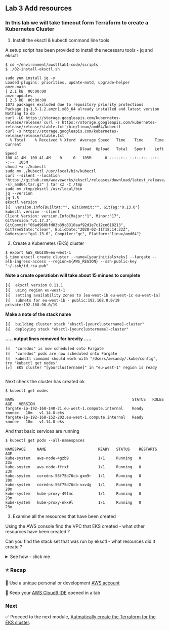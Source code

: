## Lab 3 Add resources

### In this lab we will take timeout form Terraform to create a Kubernetes Cluster



1. Install the eksctl & kubectl command line tools

A setup script has been provided to install the necessaru tools - jq and eksctl 

```console
$ cd ~/environment/awstflab1-code/scripts
$ ./02-install-eksctl.sh
```

```
sudo yum install jq -y
Loaded plugins: priorities, update-motd, upgrade-helper
amzn-main                                                                                                                                                                                 | 2.1 kB  00:00:00     
amzn-updates                                                                                                                                                                              | 2.5 kB  00:00:00     
1073 packages excluded due to repository priority protections
Package jq-1.5-1.2.amzn1.x86_64 already installed and latest version
Nothing to do
curl -LO https://storage.googleapis.com/kubernetes-release/release/`curl -s https://storage.googleapis.com/kubernetes-release/release/stable.txt`/bin/linux/amd64/kubectl
curl -s https://storage.googleapis.com/kubernetes-release/release/stable.txt
  % Total    % Received % Xferd  Average Speed   Time    Time     Time  Current
                                 Dload  Upload   Total   Spent    Left  Speed
100 41.4M  100 41.4M    0     0   105M      0 --:--:-- --:--:-- --:--:--  105M
chmod +x ./kubectl
sudo mv ./kubectl /usr/local/bin/kubectl
curl --silent --location "https://github.com/weaveworks/eksctl/releases/download/latest_release/eksctl_$(uname -s)_amd64.tar.gz" | tar xz -C /tmp
sudo mv /tmp/eksctl /usr/local/bin
jq --version
jq-1.5
eksctl version
[ℹ]  version.Info{BuiltAt:"", GitCommit:"", GitTag:"0.13.0"}
kubectl version --client
Client Version: version.Info{Major:"1", Minor:"17", GitVersion:"v1.17.3", GitCommit:"06ad960bfd03b39c8310aaf92d1e7c12ce618213", GitTreeState:"clean", BuildDate:"2020-02-11T18:14:22Z", GoVersion:"go1.13.6", Compiler:"gc", Platform:"linux/amd64"}
```

2. Create a Kubernetes (EKS) cluster

```console
$ export AWS_REGION=eu-west-1
$ time eksctl create cluster --name=[yourinitials+eks] --fargate --alb-ingress-access --region=${AWS_REGION} --ssh-public-key "~/.ssh/id_rsa.pub"
```
**Note a create operatiobn will take about 15 minues to complete**
```
[ℹ]  eksctl version 0.11.1
[ℹ]  using region eu-west-1
[ℹ]  setting availability zones to [eu-west-1b eu-west-1c eu-west-1a]
[ℹ]  subnets for eu-west-1b - public:192.168.0.0/19 private:192.168.96.0/19
```


**Make a note of the stack name**
```
[ℹ]  building cluster stack "eksctl-[yourclustername]-cluster"
[ℹ]  deploying stack "eksctl-[yourclustername]-cluster"
```
**..... output lines removed for brevity .....**

```
[ℹ]  "coredns" is now scheduled onto Fargate
[ℹ]  "coredns" pods are now scheduled onto Fargate
[ℹ]  kubectl command should work with "/Users/awsandy/.kube/config", try 'kubectl get nodes'
[✔]  EKS cluster "[yourclustername]" in "eu-west-1" region is ready


```

Next check the cluster has created ok
```console
$ kubectl get nodes
```
```
NAME                                                    STATUS   ROLES    AGE   VERSION
fargate-ip-192-168-140-21.eu-west-1.compute.internal    Ready    <none>   18m   v1.14.8-eks
fargate-ip-192-168-152-202.eu-west-1.compute.internal   Ready    <none>   18m   v1.14.8-eks
```

And that basic services are running

```console
$ kubectl get pods --all-namespaces
```
```
NAMESPACE     NAME                       READY   STATUS    RESTARTS   AGE
kube-system   aws-node-4gzb9             1/1     Running   0          23m
kube-system   aws-node-ffrxf             1/1     Running   0          23m
kube-system   coredns-56f75d76cb-gxm9r   1/1     Running   0          20m
kube-system   coredns-56f75d76cb-vxv4g   1/1     Running   0          20m
kube-system   kube-proxy-49fnc           1/1     Running   0          23m
kube-system   kube-proxy-nkx9l           1/1     Running   0          23m

```


3. Examine all the resources that have been created
   
Using the AWS console find the VPC that EKS created - what other resources have been created ? 

Can you find the stack set that was run by eksctl - what resources did it create ?

<details>
<summary>See how - click me</summary>
<p>
Using the AWS Console navigate to CloudFormation
Look for a stack name eksctl-[yourname]-cluster and click it's link
Look in the Events and Resources tabs to see what has been created
</p>
</details>




### :star: Recap

:key: Use a unique personal or development [AWS account](#aws-account)

:key: Keep your [AWS Cloud9 IDE](#aws-cloud9-ide) opened in a tab

### Next

:white_check_mark: Proceed to the next module, [Autmatically create the Terraform for the EKS cluster](../pull_terraform).



